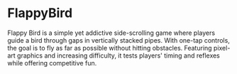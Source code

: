 # FlappyBird
Flappy Bird is a simple yet addictive side-scrolling game where players guide a bird through gaps in vertically stacked pipes. With one-tap controls, the goal is to fly as far as possible without hitting obstacles. Featuring pixel-art graphics and increasing difficulty, it tests players' timing and reflexes while offering competitive fun.

